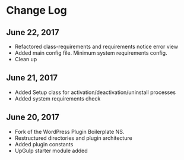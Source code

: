 # Change Log

## June 22, 2017
* Refactored class-requirements and requirements notice error view
* Added main config file. Minimum system requirements config.
* Clean up

## June 21, 2017

* Added Setup class for activation/deactivation/uninstall processes
* Added system requirements check

## June 20, 2017

* Fork of the WordPress Plugin Boilerplate NS.
* Restructured directories and plugin architecture
* Added plugin constants
* UpGulp starter module added
